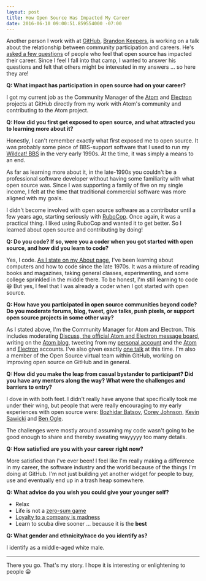 ```yaml
---
layout: post
title: How Open Source Has Impacted My Career
date: 2016-06-10 09:00:51.859554000 -07:00
---
```


Another person I work with at [GitHub](https://github.com), [Brandon Keepers](https://github.com/bkeepers), is working on a talk about the relationship between community participation and careers. He's [asked a few questions](https://gist.github.com/bkeepers/b3bffa5b5d66f61a58f66c7cfddbca0a) of people who feel that open source has impacted their career. Since I feel I fall into that camp, I wanted to answer his questions and felt that others might be interested in my answers ... so here they are!

**Q: What impact has participation in open source had on your career?**

I got my current job as the Community Manager of the [Atom](https://github.com/atom/atom) and [Electron](https://github.com/electron/electron) projects at GitHub directly from my work with Atom's community and contributing to the Atom project.

**Q: How did you first get exposed to open source, and what attracted you to learning more about it?**

Honestly, I can't remember exactly what first exposed me to open source. It was probably some piece of BBS-support software that I used to run my [Wildcat! BBS](https://en.wikipedia.org/wiki/Wildcat!_BBS) in the very early 1990s. At the time, it was simply a means to an end.

As far as learning more about it, in the late-1990s you couldn't be a professional software developer without having some familiarity with what open source was. Since I was supporting a family of five on my single income, I felt at the time that traditional commercial software was more aligned with my goals.

I didn't become involved with open source software as a contributor until a few years ago, starting seriously with [RuboCop](https://github.com/bbatsov/rubocop). Once again, it was a practical thing. I liked using RuboCop and wanted it to get better. So I learned about open source and contributing by doing!

**Q: Do you code? If so, were you a coder when you got started with open source, and how did you learn to code?**

Yes, I code. [As I state on my About page](/about/), I've been learning about computers and how to code since the late 1970s. It was a mixture of reading books and magazines, taking general classes, experimenting, and some college sprinkled in the middle there. To be honest, I'm still learning to code :laughing: But yes, I feel that I was already a coder when I got started with open source.

**Q: How have you participated in open source communities beyond code? Do you moderate forums, blog, tweet, give talks, push pixels, or support open source projects in some other way?**

As I stated above, I'm the Community Manager for Atom and Electron. This includes moderating [Discuss, the official Atom and Electron message board](https://discuss.atom.io), writing on the [Atom blog](https://blog.atom.io), tweeting from my [personal account](https://twitter.com/leedohm) and the [Atom](https://twitter.com/AtomEditor) and [Electron](https://twitter.com/electronjs) accounts. I've also given exactly [one talk](https://speakerdeck.com/leedohm/conversational-aikido-1) at this time. I'm also a member of the Open Source virtual team within GitHub, working on improving open source on GitHub and in general.

**Q: How did you make the leap from casual bystander to participant? Did you have any mentors along the way? What were the challenges and barriers to entry?**

I dove in with both feet. I didn't really have anyone that specifically took me under their wing, but people that were really encouraging to my early experiences with open source were: [Bozhidar Batsov](https://github.com/bbatsov), [Corey Johnson](https://github.com/probablycorey), [Kevin Sawicki](https://github.com/kevinsawicki) and [Ben Ogle](https://github.com/benogle).

The challenges were mostly around assuming my code wasn't going to be good enough to share and thereby sweating wayyyyy too many details.

**Q: How satisfied are you with your career right now?**

More satisfied than I've ever been! I feel like I'm really making a difference in my career, the software industry and the world because of the things I'm doing at GitHub. I'm not just building yet another widget for people to buy, use and eventually end up in a trash heap somewhere.

**Q: What advice do you wish you could give your younger self?**

* Relax
* Life is not a [zero-sum game](https://en.wikipedia.org/wiki/Zero-sum_game)
* [Loyalty to a company is madness](https://heartmindcode.com/2013/08/16/loyalty-and-layoffs/)
* Learn to scuba dive sooner ... because it is the **best**

**Q: What gender and ethnicity/race do you identify as?**

I identify as a middle-aged white male.

-----

There you go. That's my story. I hope it is interesting or enlightening to people :grinning:
